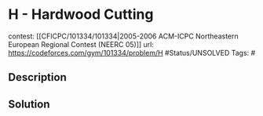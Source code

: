 # H - Hardwood Cutting

contest: [[CFICPC/101334/101334|2005-2006 ACM-ICPC Northeastern European Regional Contest (NEERC 05)]]
url: https://codeforces.com/gym/101334/problem/H
#Status/UNSOLVED
Tags: #

## Description

## Solution

